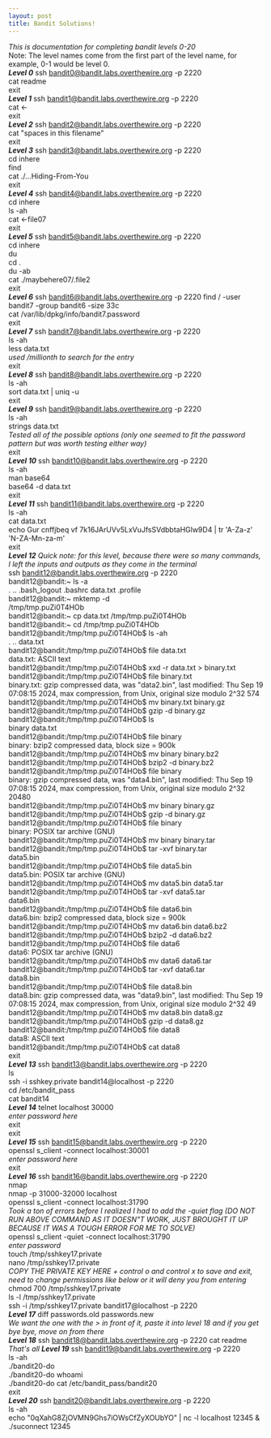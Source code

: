```yaml
---
layout: post
title: Bandit Solutions!
---
```

*This is documentation for completing bandit levels 0-20*  
Note: The level names come from the first part of the level name, for example, 0-1 would be level 0.  
***Level 0*** 
ssh bandit0@bandit.labs.overthewire.org -p 2220  
cat readme  
exit  
***Level 1*** 
ssh bandit1@bandit.labs.overthewire.org -p 2220  
cat <-  
exit  
***Level 2*** 
ssh bandit2@bandit.labs.overthewire.org -p 2220  
cat "spaces in this filename"  
exit  
***Level 3*** 
ssh bandit3@bandit.labs.overthewire.org -p 2220  
cd inhere  
find  
cat ./...Hiding-From-You  
exit  
***Level 4*** 
ssh bandit4@bandit.labs.overthewire.org -p 2220  
cd inhere  
ls -ah  
cat <-file07  
exit  
***Level 5*** 
ssh bandit5@bandit.labs.overthewire.org -p 2220  
cd inhere  
du  
cd .  
du -ab  
cat ./maybehere07/.file2  
exit  
***Level 6*** 
ssh bandit6@bandit.labs.overthewire.org -p 2220
find / -user bandit7 -group bandit6 -size 33c  
cat /var/lib/dpkg/info/bandit7.password  
exit  
***Level 7*** 
ssh bandit7@bandit.labs.overthewire.org -p 2220  
ls -ah  
less data.txt  
*used /millionth to search for the entry*  
exit  
***Level 8*** 
ssh bandit8@bandit.labs.overthewire.org -p 2220  
ls -ah  
sort data.txt | uniq -u  
exit  
***Level 9*** 
ssh bandit9@bandit.labs.overthewire.org -p 2220  
ls -ah  
strings data.txt  
*Tested all of the possible options (only one seemed to fit the password pattern but was worth testing either way)*  
exit  
***Level 10*** 
ssh bandit10@bandit.labs.overthewire.org -p 2220  
ls -ah  
man base64  
base64 -d data.txt  
exit  
***Level 11*** 
ssh bandit11@bandit.labs.overthewire.org -p 2220  
ls -ah  
cat data.txt  
echo Gur cnffjbeq vf 7k16JArUVv5LxVuJfsSVdbbtaHGlw9D4 | tr 'A-Za-z' 'N-ZA-Mn-za-m'  
exit  
***Level 12***
*Quick note: for this level, because there were so many commands, I left the inputs and outputs as they come in the terminal*  
ssh bandit12@bandit.labs.overthewire.org -p 2220  
bandit12@bandit:~ ls -a  
.  ..  .bash_logout  .bashrc  data.txt  .profile  
bandit12@bandit:~ mktemp -d  
/tmp/tmp.puZi0T4HOb  
bandit12@bandit:~ cp data.txt /tmp/tmp.puZi0T4HOb  
bandit12@bandit:~ cd /tmp/tmp.puZi0T4HOb  
bandit12@bandit:/tmp/tmp.puZi0T4HOb$ ls -ah  
.  ..  data.txt  
bandit12@bandit:/tmp/tmp.puZi0T4HOb$ file data.txt  
data.txt: ASCII text  
bandit12@bandit:/tmp/tmp.puZi0T4HOb$ xxd -r data.txt > binary.txt  
bandit12@bandit:/tmp/tmp.puZi0T4HOb$ file binary.txt  
binary.txt: gzip compressed data, was "data2.bin", last modified: Thu Sep 19 07:08:15 2024, max compression, from Unix, original size modulo 2^32 574  
bandit12@bandit:/tmp/tmp.puZi0T4HOb$ mv binary.txt binary.gz  
bandit12@bandit:/tmp/tmp.puZi0T4HOb$ gzip -d binary.gz  
bandit12@bandit:/tmp/tmp.puZi0T4HOb$ ls   
binary  data.txt  
bandit12@bandit:/tmp/tmp.puZi0T4HOb$ file binary  
binary: bzip2 compressed data, block size = 900k  
bandit12@bandit:/tmp/tmp.puZi0T4HOb$ mv binary binary.bz2  
bandit12@bandit:/tmp/tmp.puZi0T4HOb$ bzip2 -d binary.bz2  
bandit12@bandit:/tmp/tmp.puZi0T4HOb$ file binary  
binary: gzip compressed data, was "data4.bin", last modified: Thu Sep 19 07:08:15 2024, max compression, from Unix, original size modulo 2^32 20480  
bandit12@bandit:/tmp/tmp.puZi0T4HOb$ mv binary binary.gz  
bandit12@bandit:/tmp/tmp.puZi0T4HOb$ gzip -d binary.gz  
bandit12@bandit:/tmp/tmp.puZi0T4HOb$ file binary  
binary: POSIX tar archive (GNU)  
bandit12@bandit:/tmp/tmp.puZi0T4HOb$ mv binary binary.tar  
bandit12@bandit:/tmp/tmp.puZi0T4HOb$ tar -xvf binary.tar  
data5.bin  
bandit12@bandit:/tmp/tmp.puZi0T4HOb$ file data5.bin  
data5.bin: POSIX tar archive (GNU)  
bandit12@bandit:/tmp/tmp.puZi0T4HOb$ mv data5.bin data5.tar  
bandit12@bandit:/tmp/tmp.puZi0T4HOb$ tar -xvf data5.tar  
data6.bin  
bandit12@bandit:/tmp/tmp.puZi0T4HOb$ file data6.bin  
data6.bin: bzip2 compressed data, block size = 900k  
bandit12@bandit:/tmp/tmp.puZi0T4HOb$ mv data6.bin data6.bz2  
bandit12@bandit:/tmp/tmp.puZi0T4HOb$ bzip2 -d data6.bz2  
bandit12@bandit:/tmp/tmp.puZi0T4HOb$ file data6  
data6: POSIX tar archive (GNU)  
bandit12@bandit:/tmp/tmp.puZi0T4HOb$ mv data6 data6.tar  
bandit12@bandit:/tmp/tmp.puZi0T4HOb$ tar -xvf data6.tar  
data8.bin  
bandit12@bandit:/tmp/tmp.puZi0T4HOb$ file data8.bin  
data8.bin: gzip compressed data, was "data9.bin", last modified: Thu Sep 19 07:08:15 2024, max compression, from Unix, original size modulo 2^32 49  
bandit12@bandit:/tmp/tmp.puZi0T4HOb$ mv data8.bin data8.gz  
bandit12@bandit:/tmp/tmp.puZi0T4HOb$ gzip -d data8.gz  
bandit12@bandit:/tmp/tmp.puZi0T4HOb$ file data8  
data8: ASCII text  
bandit12@bandit:/tmp/tmp.puZi0T4HOb$ cat data8  
exit  
***Level 13*** 
ssh bandit13@bandit.labs.overthewire.org -p 2220  
ls  
ssh -i sshkey.private bandit14@localhost -p 2220  
cd /etc/bandit_pass  
cat bandit14  
***Level 14*** 
telnet localhost 30000  
*enter password here*  
exit  
exit  
***Level 15*** 
ssh bandit15@bandit.labs.overthewire.org -p 2220  
openssl s_client -connect localhost:30001  
*enter password here*  
exit  
***Level 16*** 
ssh bandit16@bandit.labs.overthewire.org -p 2220  
nmap  
nmap -p 31000-32000 localhost  
openssl s_client -connect localhost:31790   
*Took a ton of errors before I realized I had to add the -quiet flag (DO NOT RUN ABOVE COMMAND AS IT DOESN"T WORK, JUST BROUGHT IT UP BECAUSE IT WAS A TOUGH ERROR FOR ME TO SOLVE)*  
openssl s_client -quiet -connect localhost:31790    
*enter password*  
touch /tmp/sshkey17.private  
nano /tmp/sshkey17.private  
*COPY THE PRIVATE KEY HERE + control o and control x to save and exit, need to change permissions like below or it will deny you from entering*
chmod 700 /tmp/sshkey17.private  
ls -l /tmp/sshkey17.private  
ssh -i /tmp/sshkey17.private bandit17@localhost -p 2220  
***Level 17*** 
diff passwords.old passwords.new  
*We want the one with the > in front of it, paste it into level 18 and if you get bye bye, move on from there*  
***Level 18*** 
ssh bandit18@bandit.labs.overthewire.org -p 2220 cat readme  
*That's all*
***Level 19*** 
ssh bandit19@bandit.labs.overthewire.org -p 2220  
ls -ah  
./bandit20-do  
./bandit20-do whoami  
./bandit20-do cat /etc/bandit_pass/bandit20  
exit  
***Level 20*** 
ssh bandit20@bandit.labs.overthewire.org -p 2220  
ls -ah  
echo "0qXahG8ZjOVMN9Ghs7iOWsCfZyXOUbYO" | nc -l localhost 12345 &  
./suconnect 12345  
